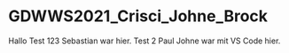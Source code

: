 # GDWWS2021_Crisci_Johne_Brock

Hallo Test 123 Sebastian war hier.
Test 2
Paul Johne war mit VS Code hier.
